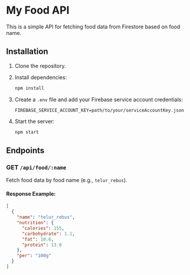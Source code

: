 # My Food API

This is a simple API for fetching food data from Firestore based on food name.

## Installation

1. Clone the repository.
2. Install dependencies:

    ```bash
    npm install
    ```

3. Create a `.env` file and add your Firebase service account credentials:

    ```plaintext
    FIREBASE_SERVICE_ACCOUNT_KEY=path/to/your/serviceAccountKey.json
    ```

4. Start the server:

    ```bash
    npm start
    ```

## Endpoints

### GET `/api/food/:name`

Fetch food data by food name (e.g., `telur_rebus`).

#### Response Example:

```json
[
  {
    "name": "telur_rebus",
    "nutrition": {
      "calories": 155,
      "carbohydrate": 1.1,
      "fat": 10.6,
      "protein": 13.0
    },
    "per": "100g"
  }
]
